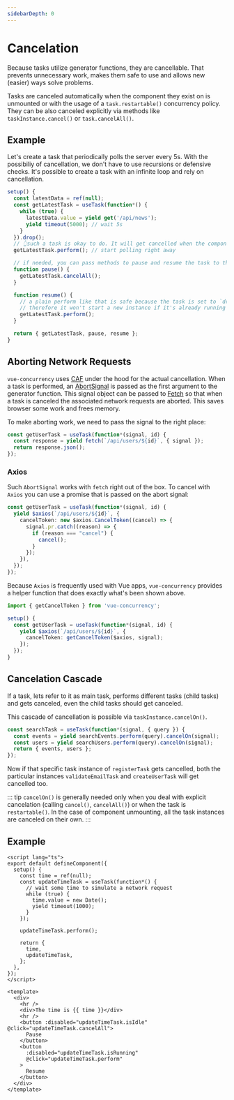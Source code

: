 ```yaml
---
sidebarDepth: 0
---
```


# Cancelation

Because tasks utilize generator functions, they are cancellable. That prevents unnecessary work, makes them safe to use and allows new (easier) ways solve problems.

Tasks are canceled automatically when the component they exist on is unmounted or with the usage of a `task.restartable()` concurrency policy.  
They can be also canceled explicitly via methods like `taskInstance.cancel()` or `task.cancelAll()`.

## Example

Let's create a task that periodically polls the server every 5s. With the possibiliy of cancellation, we don't have to use recursions or defensive checks. It's possible to create a task with an infinite loop and rely on cancellation.

```ts
setup() {
  const latestData = ref(null);
  const getLatestTask = useTask(function*() {
    while (true) {
      latestData.value = yield get('/api/news');
      yield timeout(5000); // wait 5s
    }
  }).drop();
  // 👆such a task is okay to do. It will get cancelled when the component is unmounted.
  getLatestTask.perform(); // start polling right away

  // if needed, you can pass methods to pause and resume the task to the template
  function pause() {
    getLatestTask.cancelAll();
  }

  function resume() {
    // a plain perform like that is safe because the task is set to `drop()`
    // therefore it won't start a new instance if it's already running
    getLatestTask.perform();
  }

  return { getLatestTask, pause, resume };
}
```

## Aborting Network Requests

`vue-concurrency` uses [CAF](https://github.com/getify/CAF) under the hood for the actual cancellation. When a task is performed, an [AbortSignal](https://developer.mozilla.org/en-US/docs/Web/API/AbortSignal) is passed as the first argument to the generator function. This signal object can be passed to [Fetch](https://developer.mozilla.org/en-US/docs/Web/API/Fetch_API) so that when a task is canceled the associated network requests are aborted. This saves browser some work and frees memory.

To make aborting work, we need to pass the signal to the right place:

```ts
const getUserTask = useTask(function*(signal, id) {
  const response = yield fetch(`/api/users/${id}`, { signal });
  return response.json();
});
```

### Axios

Such `AbortSignal` works with `fetch` right out of the box. To cancel with `Axios` you can use a promise that is passed on the abort signal:

```ts
const getUserTask = useTask(function*(signal, id) {
  yield $axios(`/api/users/${id}`, {
    cancelToken: new $axios.CancelToken((cancel) => {
      signal.pr.catch((reason) => {
        if (reason === "cancel") {
          cancel();
        }
      });
    }),
  });
});
```

Because `Axios` is frequently used with Vue apps, `vue-concurrency` provides a helper function that does exactly what's been shown above.

```ts
import { getCancelToken } from 'vue-concurrency';

setup() {
  const getUserTask = useTask(function*(signal, id) {
    yield $axios(`/api/users/${id}`, {
      cancelToken: getCancelToken($axios, signal);
    });
  });
}
```

## Cancelation Cascade

If a task, lets refer to it as main task, performs different tasks (child tasks) and gets canceled, even the child tasks should get canceled.

This cascade of cancellation is possible via `taskInstance.cancelOn()`.

```ts
const searchTask = useTask(function*(signal, { query }) {
  const events = yield searchEvents.perform(query).cancelOn(signal);
  const users = yield searchUsers.perform(query).cancelOn(signal);
  return { events, users };
});
```

Now if that specific task instance of `registerTask` gets cancelled, both the particular instances `validateEmailTask` and `createUserTask` will get cancelled too.

::: tip
`cancelOn()` is generally needed only when you deal with explicit cancelation (calling `cancel()`, `cancelAll()`) or when the task is `restartable()`. In the case of component unmounting, all the task instances are canceled on their own.
:::

## Example

<TimeExample />

```vue
<script lang="ts">
export default defineComponent({
  setup() {
    const time = ref(null);
    const updateTimeTask = useTask(function*() {
      // wait some time to simulate a network request
      while (true) {
        time.value = new Date();
        yield timeout(1000);
      }
    });

    updateTimeTask.perform();

    return {
      time,
      updateTimeTask,
    };
  },
});
</script>

<template>
  <div>
    <hr />
    <div>The time is {{ time }}</div>
    <hr />
    <button :disabled="updateTimeTask.isIdle" @click="updateTimeTask.cancelAll">
      Pause
    </button>
    <button
      :disabled="updateTimeTask.isRunning"
      @click="updateTimeTask.perform"
    >
      Resume
    </button>
  </div>
</template>
```
